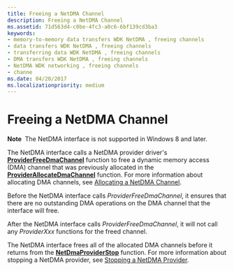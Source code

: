 ```yaml
---
title: Freeing a NetDMA Channel
description: Freeing a NetDMA Channel
ms.assetid: 71d563d4-c0be-4fc3-a0c6-6bf139cd3ba3
keywords:
- memory-to-memory data transfers WDK NetDMA , freeing channels
- data transfers WDK NetDMA , freeing channels
- transferring data WDK NetDMA , freeing channels
- DMA transfers WDK NetDMA , freeing channels
- NetDMA WDK networking , freeing channels
- channe
ms.date: 04/20/2017
ms.localizationpriority: medium
---
```


# Freeing a NetDMA Channel


**Note**  The NetDMA interface is not supported in Windows 8 and later.

 




The NetDMA interface calls a NetDMA provider driver's [**ProviderFreeDmaChannel**](https://msdn.microsoft.com/library/windows/hardware/ff570398) function to free a dynamic memory access (DMA) channel that was previously allocated in the [**ProviderAllocateDmaChannel**](https://msdn.microsoft.com/library/windows/hardware/ff570393) function. For more information about allocating DMA channels, see [Allocating a NetDMA Channel](allocating-a-netdma-channel.md).

Before the NetDMA interface calls *ProviderFreeDmaChannel*, it ensures that there are no outstanding DMA operations on the DMA channel that the interface will free.

After the NetDMA interface calls *ProviderFreeDmaChannel*, it will not call any *ProviderXxx* functions for the freed channel.

The NetDMA interface frees all of the allocated DMA channels before it returns from the [**NetDmaProviderStop**](https://msdn.microsoft.com/library/windows/hardware/ff568335) function. For more information about stopping a NetDMA provider, see [Stopping a NetDMA Provider](stopping-a-netdma-provider.md).

 

 





